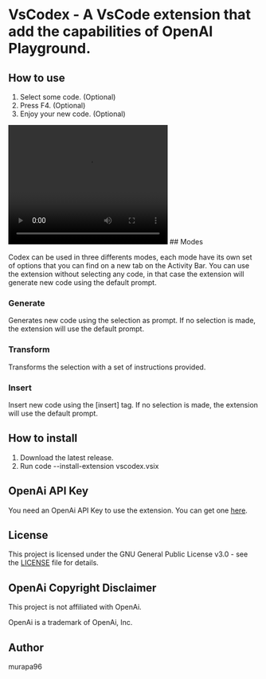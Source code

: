 # VsCodex - A VsCode extension that add the capabilities of OpenAI Playground.

## How to use

1. Select some code. (Optional)
2. Press F4. (Optional)
3. Enjoy your new code. (Optional)

<!-- Add demo .mp4 docimgs/demo.mp4-->
<video width="320" height="240" controls>
  <source src="docimgs/demo.mp4" type="video/mp4">
</video>
## Modes

Codex can be used in three differents modes, each mode have its own set of options that you can find on a new tab on the Activity Bar. You can use the extension without selecting any code, in that case the extension will generate new code using the default prompt.

### Generate

Generates new code using the selection as prompt. If no selection is made, the extension will use the default prompt.

### Transform

Transforms the selection with a set of instructions provided.

### Insert

Insert new code using the [insert] tag. If no selection is made, the extension will use the default prompt.

## How to install

1. Download the latest release.
2. Run code --install-extension vscodex.vsix

## OpenAi API Key

You need an OpenAi API Key to use the extension. You can get one [here](https://beta.openai.com/).

## License

This project is licensed under the GNU General Public License v3.0 - see the [LICENSE](LICENSE) file for details.

## OpenAi Copyright Disclaimer

This project is not affiliated with OpenAi.

OpenAi is a trademark of OpenAi, Inc.

## Author

murapa96
